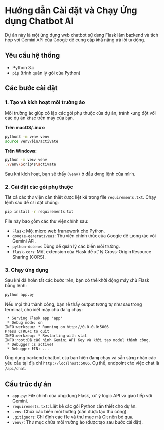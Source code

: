 # Hướng dẫn Cài đặt và Chạy Ứng dụng Chatbot AI

Dự án này là một ứng dụng web chatbot sử dụng Flask làm backend và tích hợp với Gemini API của Google để cung cấp khả năng trả lời tự động.

## Yêu cầu hệ thống

* Python 3.x
* `pip` (trình quản lý gói của Python)

## Các bước cài đặt

### 1. Tạo và kích hoạt môi trường ảo

Môi trường ảo giúp cô lập các gói phụ thuộc của dự án, tránh xung đột với các dự án khác trên máy của bạn.

**Trên macOS/Linux:**

```bash
python3 -m venv venv
source venv/bin/activate
```

**Trên Windows:**

```bash
python -m venv venv
.\venv\Scripts\activate
```

Sau khi kích hoạt, bạn sẽ thấy `(venv)` ở đầu dòng lệnh của mình.

### 2. Cài đặt các gói phụ thuộc

Tất cả các thư viện cần thiết được liệt kê trong file `requirements.txt`. Chạy lệnh sau để cài đặt chúng:

```bash
pip install -r requirements.txt
```

File này bao gồm các thư viện chính sau:
* `Flask`: Một micro web framework cho Python.
* `google-generativeai`: Thư viện chính thức của Google để tương tác với Gemini API.
* `python-dotenv`: Dùng để quản lý các biến môi trường.
* `flask-cors`: Một extension của Flask để xử lý Cross-Origin Resource Sharing (CORS).

### 3. Chạy ứng dụng

Sau khi đã hoàn tất các bước trên, bạn có thể khởi động máy chủ Flask bằng lệnh:

```bash
python app.py
```

Nếu mọi thứ thành công, bạn sẽ thấy output tương tự như sau trong terminal, cho biết máy chủ đang chạy:

```
 * Serving Flask app 'app'
 * Debug mode: on
INFO:werkzeug: * Running on http://0.0.0.0:5006
Press CTRL+C to quit
INFO:werkzeug: * Restarting with stat
INFO:root:Đã cấu hình Gemini API Key và khởi tạo model thành công.
 * Debugger is active!
 * Debugger PIN: ...
```

Ứng dụng backend chatbot của bạn hiện đang chạy và sẵn sàng nhận các yêu cầu tại địa chỉ `http://localhost:5006`. Cụ thể, endpoint cho việc chat là `/api/chat`.

## Cấu trúc dự án

* `app.py`: File chính của ứng dụng Flask, xử lý logic API và giao tiếp với Gemini.
* `requirements.txt`: Liệt kê các gói Python cần thiết cho dự án.
* `.env`: Chứa các biến môi trường (cần được tạo thủ công).
* `.gitignore`: Chỉ định các file và thư mục mà Git nên bỏ qua.
* `venv/`: Thư mục chứa môi trường ảo (được tạo sau bước cài đặt).
